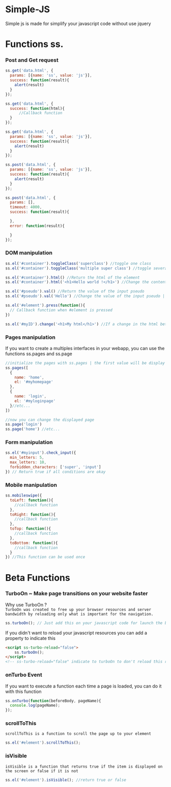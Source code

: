 # Simple-JS
Simple js is made for simplify your javascript code without use jquery

# Functions ss.

### Post and Get request

```javascript
ss.get('data.html', {
  params: [{name: 'ss', value: 'js'}],
  success: function(result){
    alert(result)
  }
});

ss.get('data.html', {
  success: function(html){
      //Callback function
  }
});

ss.get('data.html', {
  params: [{name: 'ss', value: 'js'}],
  success: function(result){
    alert(result)
  }
});

ss.post('data.html', {
  params: [{name: 'ss', value: 'js'}],
  success: function(result){
    alert(result)
  }
});

ss.post('data.html', {
  params: [],
  timeout: 4000,
  success: function(result){

  },
  error: function(result){

  }
});

```

### DOM manipulation

```javascript
ss.el('#container').toggleClass('superclass') //toggle one class
ss.el('#container').toggleClass('multiple super class') //toggle several class

ss.el('#container').html() //Return the html of the element
ss.el('#container').html('<h1>Hello world !</h1>') //Change the content of element

ss.el('#pseudo').val() //Return the value of the input pseudo
ss.el('#pseudo').val('Hello') //Change the value of the input pseudo | Let empty for remove the content

ss.el('#element').press(function(){
  // Callback function when #element is pressed
})

ss.el('#myID').change('<h1>My html</h1>') //If a change in the html between the given value and the previous value then the id will be updated |only works with IDs and with html
```

### Pages manipulation
If you want to create a multiples interfaces in your webapp, you can use the functions ss.pages and ss.page
```javascript
//initialize the pages with ss.pages | the first value will be display automatically when script will be terminated
ss.pages([
  {
    name: 'home',
    el: '#myhomepage'
  },
  {
    name: 'login',
    el: '#myloginpage'
  }//etc...
])

//now you can change the displayed page
ss.page('login')
ss.page('home') //etc...

```

### Form manipulation
```javascript
ss.el('#myinput').check_input({
  min_letters: 5,
  max_letters: 10,
  forbidden_characters: ['super', 'input']
}) // Return true if all conditions are okay
```

### Mobile manipulation
```javascript
ss.mobileswipe({
  toLeft: function(){
    //callback function
  },
  toRight: function(){
    //callback function
  },
  toTop: function(){
    //callback function
  },
  toBottom: function(){
    //callback function
  }
}) //This function can be used once
```

# Beta Functions
### TurboOn ~ Make page transitions on your website faster
Why use TurboOn ?  
`TurboOn was created to free up your browser resources and server bandwidth by reloading only what is important for the navigation.`  
```javascript
ss.turboOn(); // Just add this on your javascript code for launch the beast
```
If you didn't want to reload your javascript resources you can add a property to indicate this
```html
<script ss-turbo-reload="false">
    ss.turboOn();
</script>
<!-- ss-turbo-reload="false" indicate to turboOn to don't reload this resource -->
```
### onTurbo Event
If you want to execute a function each time a page is loaded, you can do it with this function
```javascript
ss.onTurbo(function(beforeBody, pageName){
  console.log(pageName);
});
```

### scrollToThis
`scrollToThis is a function to scroll the page up to your element`
```javascript
ss.el('#element').scrollToThis();
```

### isVisible
`isVisible is a function that returns true if the item is displayed on the screen or false if it is not`
```javascript
ss.el('#element').isVisible(); //return true or false
```
